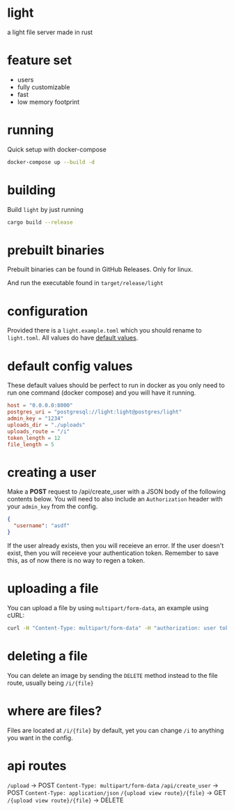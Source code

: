 # light

a light file server made in rust

# feature set

- users
- fully customizable
- fast
- low memory footprint

# running

Quick setup with docker-compose

```sh
docker-compose up --build -d
```

# building

Build `light` by just running

```sh
cargo build --release
```

# prebuilt binaries

Prebuilt binaries can be found in GitHub Releases. Only for linux.

And run the executable found in `target/release/light`

# configuration

Provided there is a `light.example.toml` which you should rename to `light.toml`. All values do have [default values](#default-config-values).

# default config values

These default values should be perfect to run in docker as you only need to run one command (docker compose) and you will have it running.

```toml
host = "0.0.0.0:8000"
postgres_uri = "postgresql://light:light@postgres/light"
admin_key = "1234"
uploads_dir = "./uploads"
uploads_route = "/i"
token_length = 12
file_length = 5
```

# creating a user

Make a **POST** request to /api/create_user with a JSON body of the following contents below. You will need to also include an `Authorization` header with your `admin_key` from the config.

```json
{
  "username": "asdf"
}
```

If the user already exists, then you will receieve an error.
If the user doesn't exist, then you will receieve your authentication token. Remember to save this, as of now there is no way to regen a token.

# uploading a file

You can upload a file by using `multipart/form-data`, an example using cURL:

```sh
curl -H "Content-Type: multipart/form-data" -H "authorization: user token" -F file=@"pog.png" "localhost:8000/upload"
```

# deleting a file

You can delete an image by sending the `DELETE` method instead to the file route, usually being `/i/{file}`

# where are files?

Files are located at `/i/{file}` by default, yet you can change `/i` to anything you want in the config.

# api routes

`/upload` -> POST `Content-Type: multipart/form-data`
`/api/create_user` -> POST `Content-Type: application/json`
`/{upload view route}/{file}` -> GET
`/{upload view route}/{file}` -> DELETE
